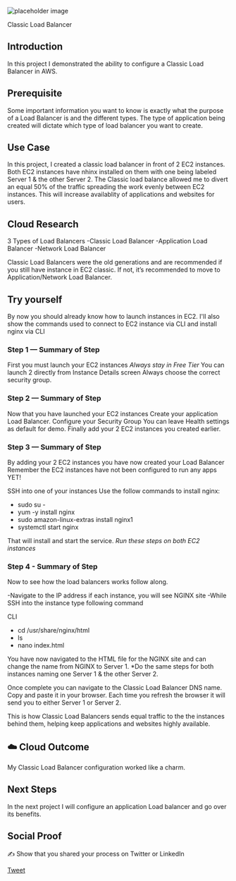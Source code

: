 
![placeholder image](https://www.google.com/url?sa=i&url=http%3A%2F%2Fwww.davidromerotrejo.com%2F2017%2F12%2Faws-elastic-load-balancing.html%3Fm%3D1&psig=AOvVaw0taPN4bbYq49sNMriJM1qM&ust=1614807124361000&source=images&cd=vfe&ved=0CAIQjRxqFwoTCICU97_Hku8CFQAAAAAdAAAAABAD)

Classic Load Balancer 

## Introduction

In this project I demonstrated the ability to configure a Classic Load Balancer in AWS.

## Prerequisite

Some important information you want to know is exactly what the purpose of a Load Balancer is and the different types. The type of application being created will dictate which type of load balancer you want to create. 

## Use Case

In this project, I created a classic load balancer in front of 2 EC2 instances. Both EC2 instances have nhinx installed on them with one being labeled Server 1 & the other Server 2. 
The Classic load balance allowed me to divert an equal 50% of the traffic spreading the work evenly between EC2 instances. This will increase availablity of applications and websites for users.

## Cloud Research

3 Types of Load Balancers
-Classic Load Balancer
-Application Load Balancer
-Network Load Balancer

Classic Load Balancers were the old generations and are recommended if you still have instance in EC2 classic. If not, it’s recommended to move to Application/Network Load Balancer.


## Try yourself

By now you should already know how to launch instances in EC2. 
I'll also show the commands used to connect to EC2 instance via CLI and install nginx via CLI
### Step 1 — Summary of Step

First you must launch your EC2 instances
*Always stay in Free Tier*
You can launch 2 directly from Instance Details screen
Always choose the correct security group.

### Step 2 — Summary of Step

Now that you have launched your EC2 instances 
Create your application Load Balancer.
Configure your Security Group
You can leave Health settings as default for demo.
Finally add your 2 EC2 instances you created earlier.


### Step 3 — Summary of Step

By adding your 2 EC2 instances you have now created your Load Balancer
Remember the EC2 instances have not been configured to run any apps YET!

SSH into one of your instances
Use the follow commands to install nginx:
- sudo su -
- yum -y install nginx
- sudo amazon-linux-extras install nginx1
- systemctl start  nginx

That will install and start the service.
*Run these steps on both EC2 instances*

### Step 4 - Summary of Step

Now to see how the load balancers works follow along.

-Navigate to the IP address if each instance, you will see NGINX site
-While SSH into the instance type following command

CLI
- cd /usr/share/nginx/html
- ls 
- nano index.html 

You have now navigated to the HTML file for the NGINX site and can change the name from NGINX to Server 1. 
*Do the same steps for both instances naming one Server 1 & the other Server 2.

Once complete you can navigate to the Classic Load Balancer DNS name.
Copy and paste it in your browser. 
Each time you refresh the browser it will send you to either Server 1 or Server 2.

This is how Classic Load Balancers sends equal traffic to the the instances behind them, helping keep applications and websites highly available. 

## ☁️ Cloud Outcome

My Classic Load Balancer configuration worked like a charm. 

## Next Steps

In the next project I will configure an application Load balancer and go over its benefits.

## Social Proof

✍️ Show that you shared your process on Twitter or LinkedIn

[Tweet](https://twitter.com/MarcusS69448454/status/1366864706871431174)
